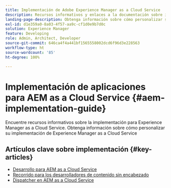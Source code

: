```yaml
---
title: Implementación de Adobe Experience Manager as a Cloud Service
description: Recursos informativos y enlaces a la documentación sobre implementación de Adobe Experience Manager as a Cloud Service
landing-page-description: Obtenga información sobre cómo personalizar su implementación de Experience Manager as a Cloud Service
exl-id: d1e359a0-8a03-4f57-aa9c-cf1d0e9b7d0c
solution: Experience Manager
feature: Developing
role: Admin, Architect, Developer
source-git-commit: 646ca4f4a441bf1565558002dcd6f96d3e228563
workflow-type: ht
source-wordcount: '85'
ht-degree: 100%

---
```



# Implementación de aplicaciones para AEM as a Cloud Service {#aem-implementation-guide}

Encuentre recursos informativos sobre la implementación para Experience Manager as a Cloud Service. Obtenga información sobre cómo personalizar su implementación de Experience Manager as a Cloud Service

## Artículos clave sobre implementación {#key-articles}

* [Desarrollo para AEM as a Cloud Service](developing/introduction/development-guidelines.md)
* [Recorrido para los desarrolladores de contenido sin encabezado](/help/journey-headless/developer/overview.md)
* [Dispatcher en AEM as a Cloud Service](dispatcher/overview.md)

